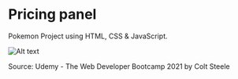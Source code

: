 # Pricing panel

Pokemon Project using HTML, CSS & JavaScript.

![Alt text](/Pokemon.jpg?raw=true "Pokemon")

Source: Udemy - The Web Developer Bootcamp 2021 by Colt Steele
